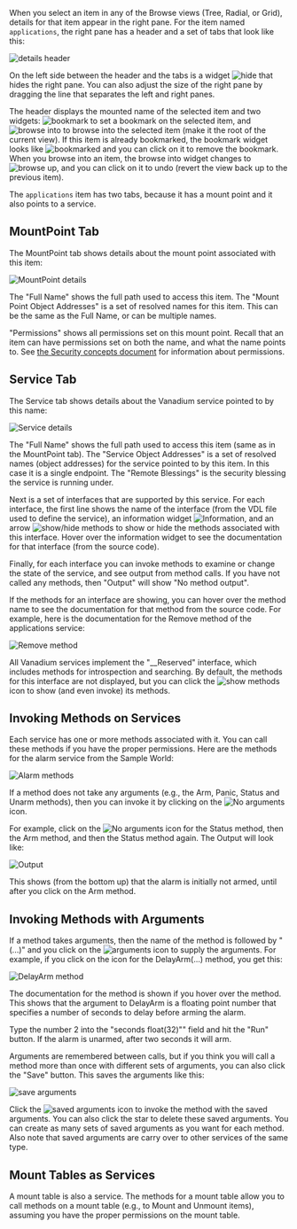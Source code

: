 When you select an item in any of the Browse views (Tree, Radial, or Grid),
details for that item appear in the right pane.
For the item named `applications`, the right pane has a header and
a set of tabs that look like this:

![details header](helpimg/detailsheader.png)

On the left side between the header and the tabs is a widget
![hide](helpimg/hide.png) that hides the right pane.
You can also adjust the size of the right pane by dragging the
line that separates the left and right panes.

The header displays the mounted name of the selected item and two widgets:
![bookmark](helpimg/bookmark.png) to set a bookmark on the selected item, and
![browse into](helpimg/browseinto.png) to browse into the selected item
(make it the root of the current view).
If this item is already bookmarked, the bookmark widget looks like
![bookmarked](helpimg/bookmarked.png) and you can click on it to remove the bookmark.
When you browse into an item, the browse into widget changes to
![browse up](helpimg/revert.png), and you can click on it to undo
(revert the view back up to the previous item).

The `applications` item has two tabs, because it has a mount point and
it also points to a service.

MountPoint Tab
--------------

The MountPoint tab shows details about the mount point associated
with this item:

![MountPoint details](helpimg/mountpoint.png)

The "Full Name" shows the full path used to access this item.
The "Mount Point Object Addresses" is a set of resolved names
for this item. This can be the same as the Full Name,
or can be multiple names.

"Permissions" shows all permissions set on this mount point.
Recall that an item can have permissions set on both the name,
and what the name points to.
See [the Security concepts document](https://v.io/concepts/security.html)
for information about permissions.

Service Tab
-----------

The Service tab shows details about the Vanadium service pointed to by this name:

![Service details](helpimg/service.png)

The "Full Name" shows the full path used to access this item
(same as in the MountPoint tab).
The "Service Object Addresses" is a set of resolved names
(object addresses) for the service pointed to by this item.
In this case it is a single endpoint.
The "Remote Blessings" is the security blessing the service
is running under.

Next is a set of interfaces that are supported by this service.
For each interface, the first line shows the name of the interface
(from the VDL file used to define the service),
an information widget
![Information](helpimg/info.png),
and an arrow
![show/hide methods](helpimg/right.png)
to show or hide the methods associated with this interface.
Hover over the information widget to see the documentation for that
interface (from the source code).

Finally, for each interface you can invoke methods
to examine or change the state of the service,
and see output from method calls. If you have not called any methods,
then "Output" will show "No method output".

If the methods for an interface are showing, you can hover over the
method name to see the documentation for that method from the source code.
For example, here is the documentation for the Remove method of the
applications service:

![Remove method](helpimg/RemoveMethod.png)

All Vanadium services implement the "__Reserved" interface, which includes
methods for introspection and searching.
By default, the methods for this interface are not displayed,
but you can click the
![show methods](helpimg/right.png) icon to show (and even invoke) its methods.

Invoking Methods on Services
----------------------------

Each service has one or more methods associated with it.
You can call these methods if you have the proper permissions.
Here are the methods for the alarm service from the Sample World:

![Alarm methods](helpimg/alarm.png)

If a method does not take any arguments
(e.g., the Arm, Panic, Status and Unarm methods),
then you can invoke it by clicking on the
![No arguments](helpimg/noargs.png) icon.

For example, click on the
![No arguments](helpimg/noargs.png) icon for the
Status method, then the Arm method, and then the Status method again.
The Output will look like:

![Output](helpimg/output1.png)

This shows (from the bottom up) that the alarm is initially not armed,
until after you click on the Arm method.

Invoking Methods with Arguments
-------------------------------

If a method takes arguments, then the name of the method
is followed by "(...)" and you click on the
![arguments](helpimg/right.png) icon to supply the arguments.
For example, if you click on the icon for the DelayArm(...) method,
you get this:

![DelayArm method](helpimg/delayarm.png)

The documentation for the method is shown if you hover over the method.
This shows that the argument to DelayArm is a floating point number
that specifies a number of seconds to delay before arming the alarm.

Type the number 2 into the "seconds float(32)"" field and hit the "Run" button.
If the alarm is unarmed, after two seconds it will arm.

Arguments are remembered between calls, but
if you think you will call a method more than once with different sets of arguments,
you can also click the "Save" button. This saves the arguments like this:

![save arguments](helpimg/savedarg.png)

Click the
![saved arguments](helpimg/noargs.png) icon to invoke the method with the
saved arguments. You can also click the star to delete these saved arguments.
You can create as many sets of saved arguments as you want for each method.
Also note that saved arguments are carry over to other services of the
same type.

Mount Tables as Services
------------------------

A mount table is also a service. The methods for a mount table allow you
to call methods on a mount table (e.g., to Mount and Unmount items),
assuming you have the proper permissions on the mount table.
<p>&nbsp;</p>

